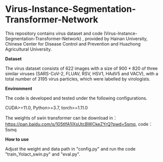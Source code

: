 # Virus-Instance-Segmentation-Transformer-Network

This repository contains virus dataset and code (Virus-Instance-Segmentation-Transformer-Network) , provided by Hainan University, Chinese Center for Disease Control and Prevention and Huazhong Agricultural University.

**Dataset**

The virus dataset consists of 622 images with a size of 900 * 820 of three similar viruses (SARS-CoV-2, FLUAV, RSV, HSV1, HAdV5 and VACV), with a total number of 3195 virus particles, which were labelled by virologists.

**Environment**

The code is developed and tested under the following configurations.

CUDA>=11.0, Python>=3.7, torch>=1.11.0

The weights of swin transformer can be download in：
https://pan.baidu.com/s/105tIfA1IXsUtcBWCkeZYrQ?pwd=5smq,
code：5smq

**How to use**

Adjust the weight and data path in "config.py" and run the code "train_Yolact_swin.py" and "eval.py". 
